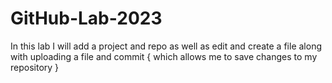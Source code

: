 # GitHub-Lab-2023

In this lab I will add a project and repo as well as edit and create a file along with uploading a file and commit { which allows me to save changes to
                                                                                                                     my repository }
